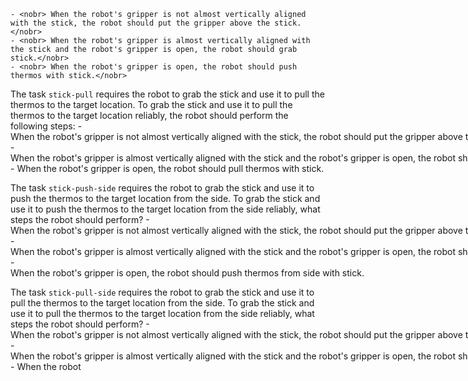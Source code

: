 
    - <nobr> When the robot's gripper is not almost vertically aligned with the stick, the robot should put the gripper above the stick.</nobr>
    - <nobr> When the robot's gripper is almost vertically aligned with the stick and the robot's gripper is open, the robot should grab stick.</nobr>
    - <nobr> When the robot's gripper is open, the robot should push thermos with stick.</nobr>

The task `stick-pull` requires the robot to grab the stick and use it to pull the thermos to the target location.
To grab the stick and use it to pull the thermos to the target location reliably, the robot should perform the following steps:
    - <nobr> When the robot's gripper is not almost vertically aligned with the stick, the robot should put the gripper above the stick.</nobr>
    - <nobr> When the robot's gripper is almost vertically aligned with the stick and the robot's gripper is open, the robot should grab stick.</nobr>
    - <nobr> When the robot's gripper is open, the robot should pull thermos with stick.</nobr>

The task `stick-push-side` requires the robot to grab the stick and use it to push the thermos to the target location from the side.
To grab the stick and use it to push the thermos to the target location from the side reliably, what steps the robot should perform?
    - <nobr> When the robot's gripper is not almost vertically aligned with the stick, the robot should put the gripper above the stick.</nobr>
    - <nobr> When the robot's gripper is almost vertically aligned with the stick and the robot's gripper is open, the robot should grab stick.</nobr>
    - <nobr> When the robot's gripper is open, the robot should push thermos from side with stick.</nobr>

The task `stick-pull-side` requires the robot to grab the stick and use it to pull the thermos to the target location from the side.
To grab the stick and use it to pull the thermos to the target location from the side reliably, what steps the robot should perform?
    - <nobr> When the robot's gripper is not almost vertically aligned with the stick, the robot should put the gripper above the stick.</nobr>
    - <nobr> When the robot's gripper is almost vertically aligned with the stick and the robot's gripper is open, the robot should grab stick.</nobr>
    - <nobr> When the robot
